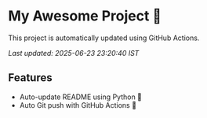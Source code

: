 # My Awesome Project 🚀

This project is automatically updated using GitHub Actions.

_Last updated: 2025-06-23 23:20:40 IST_

## Features
- Auto-update README using Python 🐍
- Auto Git push with GitHub Actions 🤖
